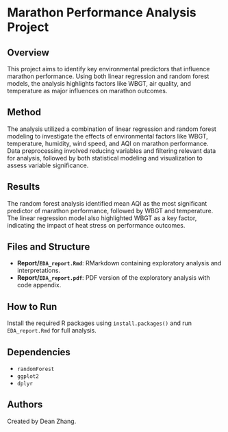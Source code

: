 # Marathon Performance Analysis Project

## Overview
This project aims to identify key environmental predictors that influence marathon performance. Using both linear regression and random forest models, the analysis highlights factors like WBGT, air quality, and temperature as major influences on marathon outcomes.

## Method
The analysis utilized a combination of linear regression and random forest modeling to investigate the effects of environmental factors like WBGT, temperature, humidity, wind speed, and AQI on marathon performance. Data preprocessing involved reducing variables and filtering relevant data for analysis, followed by both statistical modeling and visualization to assess variable significance.

## Results
The random forest analysis identified mean AQI as the most significant predictor of marathon performance, followed by WBGT and temperature. The linear regression model also highlighted WBGT as a key factor, indicating the impact of heat stress on performance outcomes.

## Files and Structure
- **Report/`EDA_report.Rmd`**: RMarkdown containing exploratory analysis and interpretations.
- **Report/`EDA_report.pdf`**: PDF version of the exploratory analysis with code appendix.

## How to Run
Install the required R packages using `install.packages()` and run `EDA_report.Rmd` for full analysis.

## Dependencies
- `randomForest`
- `ggplot2`
- `dplyr`

## Authors
Created by Dean Zhang.
